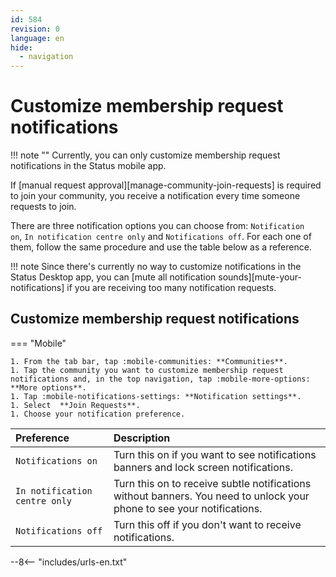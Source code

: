 ```yaml
---
id: 584
revision: 0
language: en
hide:
  - navigation
---
```


# Customize membership request notifications

!!! note ""
    Currently, you can only customize membership request notifications in the Status mobile app.

 If [manual request approval][manage-community-join-requests] is required to join your community, you receive a notification every time someone requests to join.  

There are three notification options you can choose from: `Notification on`, `In notification centre only` and `Notifications off`. For each one of them, follow the same procedure and use the table below as a reference.

!!! note
    Since there's currently no way to customize notifications in the Status Desktop app, you can [mute all notification sounds][mute-your-notifications] if you are receiving too many notification requests.

## Customize membership request notifications

=== "Mobile"

    1. From the tab bar, tap :mobile-communities: **Communities**.
    1. Tap the community you want to customize membership request notifications and, in the top navigation, tap :mobile-more-options: **More options**.
    1. Tap :mobile-notifications-settings: **Notification settings**.
    1. Select  **Join Requests**.
    1. Choose your notification preference.
    
| Preference | Description |
|:---|:---|
| `Notifications on`| Turn this on if you want to see notifications banners and lock screen notifications. |
| `In notification centre only` |Turn this on to receive subtle notifications without banners. You need to unlock your phone to see your notifications. |
| `Notifications off` | Turn this off if you don't want to receive notifications. |

--8<-- "includes/urls-en.txt"
